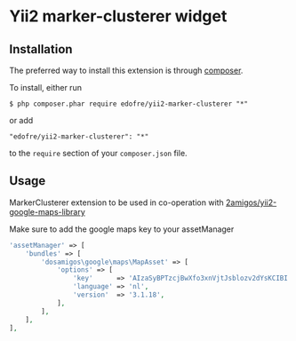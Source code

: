 # Yii2 marker-clusterer widget

## Installation

The preferred way to install this extension is through [composer](http://getcomposer.org/download/).

To install, either run

```
$ php composer.phar require edofre/yii2-marker-clusterer "*"
```

or add

```
"edofre/yii2-marker-clusterer": "*"
```

to the ```require``` section of your `composer.json` file.

## Usage 

MarkerClusterer extension to be used in co-operation with [2amigos/yii2-google-maps-library](https://github.com/2amigos/yii2-google-maps-library)

Make sure to add the google maps key to your assetManager

```php
'assetManager' => [
	'bundles' => [
		'dosamigos\google\maps\MapAsset' => [
			'options' => [
				'key'      => 'AIzaSyBPTzcjBwXfo3xnVjtJsblozv2dYsKCIBI',
				'language' => 'nl',
				'version'  => '3.1.18',
			],
		],
	],
],
```